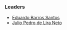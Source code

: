 ### Leaders

* [Eduardo Barros Santos](mailto:eduardo.santos@owasp.org)
* [Julio Pedro de Lira Neto](mailto:julio.lira@owasp.org)
